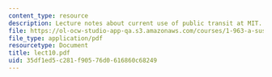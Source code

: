 ```yaml
---
content_type: resource
description: Lecture notes about current use of public transit at MIT.
file: https://ol-ocw-studio-app-qa.s3.amazonaws.com/courses/1-963-a-sustainable-transportation-plan-for-mit-spring-2007/35df1ed5c281f90576d0616860c68249_lect10.pdf
file_type: application/pdf
resourcetype: Document
title: lect10.pdf
uid: 35df1ed5-c281-f905-76d0-616860c68249
---
```


